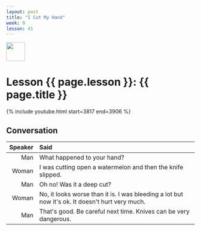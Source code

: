 ```yaml
---
layout: post
title: "I Cut My Hand"
week: 9
lesson: 41
---
```


<a href="/"><img src="/assets/logo.svg" width="50"></a>
  
# Lesson {{ page.lesson }}: {{ page.title }}

{% include youtube.html start=3817 end=3906 %}

## Conversation

Speaker | Said
---: | :---
Man | What happened to your hand?
Woman | I was cutting open a watermelon and then the knife slipped.
Man | Oh no! Was it a deep cut?
Woman | No, it looks worse than it is. I was bleeding a lot but now it's ok. It doesn't hurt very much.
Man | That's good. Be careful next time. Knives can be very dangerous.
